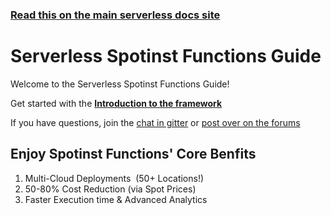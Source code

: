 <!--
title: Serverless - Spotinst Functions Guide
menuText: User Guide
layout: Doc
-->

<!-- DOCS-SITE-LINK:START automatically generated  -->
### [Read this on the main serverless docs site](https://www.serverless.com/framework/docs/providers/spotinst/guide/)
<!-- DOCS-SITE-LINK:END -->

# Serverless Spotinst Functions Guide

Welcome to the Serverless Spotinst Functions Guide!

Get started with the **[Introduction to the framework](./intro.md)**

If you have questions, join the [chat in gitter](https://gitter.im/serverless/serverless) or [post over on the forums](https://forum.serverless.com/)

## Enjoy Spotinst Functions' Core Benfits

1. Multi-Cloud Deployments  (50+ Locations!)
2. 50-80% Cost Reduction (via Spot Prices)
3. Faster Execution time & Advanced Analytics
